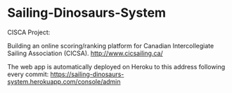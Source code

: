 # Sailing-Dinosaurs-System
CISCA Project:


Building an online scoring/ranking platform for Canadian Intercollegiate Sailing Association (CICSA). http://www.cicsailing.ca/


The web app is automatically deployed on Heroku to this address following every commit: https://sailing-dinosaurs-system.herokuapp.com/console/admin
